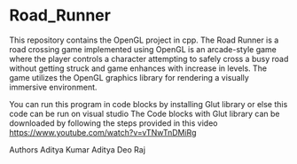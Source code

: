 # Road_Runner
This repository contains the OpenGL project in cpp. The Road Runner is a road crossing game implemented using OpenGL is an arcade-style game where the player controls a character attempting to safely cross a busy road without getting struck and game enhances with increase in levels. The game utilizes the OpenGL graphics library for rendering a visually immersive environment.

You can run this program in code blocks by installing Glut library or else this code can be run on visual studio The Code blocks with Glut library can be downloaded by following the steps provided in this video https://www.youtube.com/watch?v=vTNwTnDMiRg

Authors
Aditya Kumar
Aditya Deo Raj

